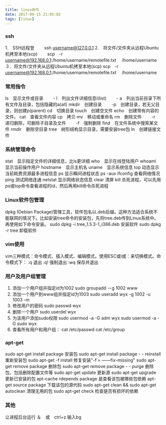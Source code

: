 ```yaml
---
title: linux命令
date: 2017-09-15 21:05:02
tags: [linux]
---
```

### ssh
1.　SSH远程登
　　ssh username@127.0.0.1
2.　将文件/文件夹从远程Ubuntu机拷至本地(scp)
　　scp　-r　username@192.168.0.1:/home/username/remotefile.txt 　/home/username
３．将文件/文件夹从远程Ubuntu机拷至本地(scp)
scp　-r　username@192.168.0.1:/home/username/remotefile.txt 　/home/username

<!-- more -->
### 常用指令
ls　显示文件或目录
　　- l　列出文件详细信息l(list)
　　- a　列出当前目录下所有文件及目录，包括隐藏的a(all)
mkdir　创建目录
　　-p　创建目录，若无父目录，则创建p(parent)
cd　切换目录
touch　创建空文件
echo　创建带有内容的文件。
cat　查看文件内容
cp　拷贝
mv　移动或重命名
rm　删除文件
　　-r　递归删除，可删除子目录及文件
　　-f　强制删除
find　在文件系统中搜索某文件
rmdir　删除空目录
tree　树形结构显示目录，需要安装tree包
ln　创建链接文件

### 系统管理命令
stat　显示指定文件的详细信息，比ls更详细
who　显示在线登陆用户
whoami　显示当前操作用户
hostname　显示主机名
uname　显示系统信息
top 动态显示当前耗费资源最多进程信息
ps 显示瞬间进程状态 ps -aux
ifconfig 查看网络情况
ping 测试网络连通
netstat 显示网络状态信息
clear 清屏
kill 杀死进程，可以先用ps或top命令查看进程的id，然后再用kill命令杀死进程
### Linux软件包管理
dpkg (Debian Package)管理工具，软件包名以.deb后缀。这种方法适合系统不能联网的情况下。比如安装tree命令的安装包，先将tree.deb传到Linux系统中。再使用如下命令安装。
sudo dpkg -i tree_1.5.3-1_i386.deb   安装软件
sudo dpkg -r tree   卸载软件
### vim使用
vim三种模式：命令模式、插入模式、编辑模式。使用ESC或i或：来切换模式。命令模式下：
:q 退出
:q! 强制退出
:wq 保存并退出

### 用户及用户组管理
1. 添加一个用户组并指定id为1002
sudo groupadd －g 1002 www
2. 添加一个用户到www组并指定id为1003
sudo useradd wyx -g 1002 -u 1003 -m
3. 修改用户的密码
sudo passwd wyx
4. 删除一个用户
sudo userdel wyx
5. 为该用户添加sudo权限
sudo usermod -a -G adm wyx
sudo usermod -a -G sudo wyx
6. 查看所有用户和用户组：
cat /etc/passwd
cat /etc/group

### apt-get
sudo apt-get install package 安装包
sudo apt-get install package - - reinstall 重新安装包
sudo apt-get -f install 修复安装"-f = ——fix-missing"
sudo apt-get remove package 删除包
sudo apt-get remove package - - purge 删除包，包括删除配置文件等
sudo apt-get update 更新源
sudo apt-get upgrade 更新已安装的包
apt-cache rdepends package 是查看该包被哪些包依赖
apt-get source package 下载该包的源代码
sudo apt-get clean && sudo apt-get autoclean 清理无用的包
sudo apt-get check 检查是否有损坏的依赖
### 其他
让进程后台运行
＆　或　ctrl+z 输入bg